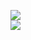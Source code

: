 [![](https://img.shields.io/badge/Made%20With-Github%20Spray-lightgrey.svg?style=for-the-badge&logo=github)](https://github.com/Annihil/github-spray#13026)  
[![](https://i.imgur.com/2DrTn0Z.gif)](https://github.com/Annihil/github-spray)